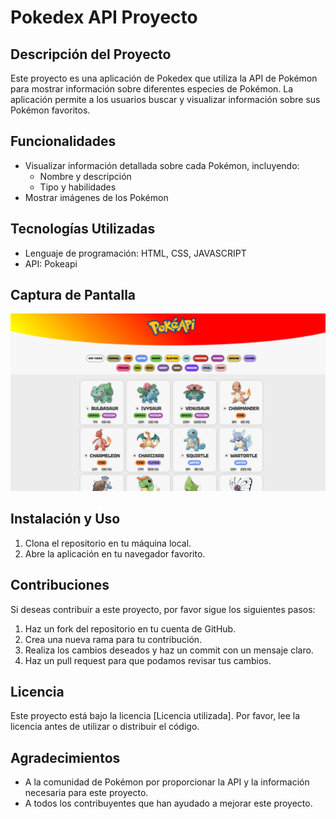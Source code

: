 # Pokedex API Proyecto

## Descripción del Proyecto

Este proyecto es una aplicación de Pokedex que utiliza la API de Pokémon para mostrar información sobre diferentes especies de Pokémon. La aplicación permite a los usuarios buscar y visualizar información sobre sus Pokémon favoritos.

## Funcionalidades

* Visualizar información detallada sobre cada Pokémon, incluyendo:
  * Nombre y descripción
  * Tipo y habilidades
* Mostrar imágenes de los Pokémon

## Tecnologías Utilizadas

* Lenguaje de programación: HTML, CSS, JAVASCRIPT
* API: Pokeapi

## Captura de Pantalla

![Resultado Final](assets/resultadoFinal.png)

## Instalación y Uso

1. Clona el repositorio en tu máquina local.
2. Abre la aplicación en tu navegador favorito.

## Contribuciones

Si deseas contribuir a este proyecto, por favor sigue los siguientes pasos:

1. Haz un fork del repositorio en tu cuenta de GitHub.
2. Crea una nueva rama para tu contribución.
3. Realiza los cambios deseados y haz un commit con un mensaje claro.
4. Haz un pull request para que podamos revisar tus cambios.

## Licencia

Este proyecto está bajo la licencia [Licencia utilizada]. Por favor, lee la licencia antes de utilizar o distribuir el código.

## Agradecimientos

* A la comunidad de Pokémon por proporcionar la API y la información necesaria para este proyecto.
* A todos los contribuyentes que han ayudado a mejorar este proyecto.
